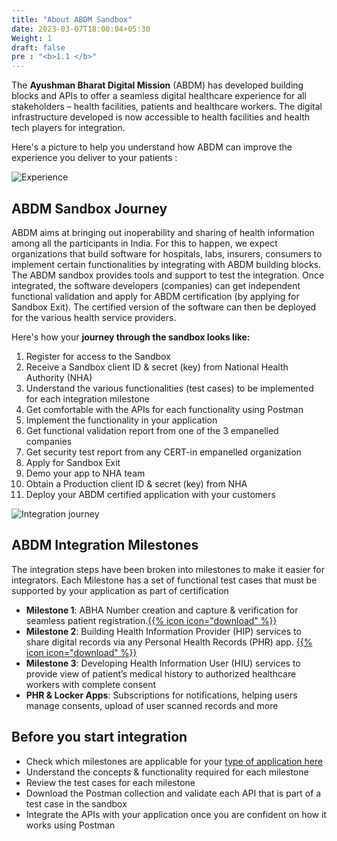 ```yaml
---
title: "About ABDM Sandbox"
date: 2023-03-07T18:00:04+05:30
Weight: 1
draft: false
pre : "<b>1.1 </b>"
---
```



The **Ayushman Bharat Digital Mission** (ABDM) has developed building blocks and APIs to offer a seamless digital healthcare experience for all stakeholders – health facilities, patients and healthcare workers. The digital infrastructure developed is now accessible to health facilities and health tech players for integration.

Here's a picture to help you understand how ABDM can improve the experience you deliver to your patients :

![Experience](../experience.png)

## ABDM Sandbox Journey

ABDM aims at bringing out inoperability and sharing of health information among all the participants in India. For this to happen, we expect organizations that build software for hospitals, labs, insurers, consumers to implement certain functionalities by integrating with ABDM building blocks. The ABDM sandbox provides tools and support to test the integration. Once integrated, the software developers (companies) can get independent functional validation and apply for ABDM certification (by applying for Sandbox Exit). The certified version of the software can then be deployed for the various health service providers.

Here's how your **journey through the sandbox looks like:**

1. Register for access to the Sandbox 
2. Receive a Sandbox client ID & secret (key) from National Health Authority (NHA)
3. Understand the various functionalities (test cases) to be implemented for each integration milestone
4. Get comfortable with the APIs for each functionality using Postman
5. Implement the functionality in your application
6. Get functional validation report from one of the 3 empanelled companies
7. Get security test report from any CERT-in empanelled organization
8. Apply for Sandbox Exit
9. Demo your app to NHA team
10. Obtain a Production client ID & secret (key) from NHA
11. Deploy your ABDM certified application with your customers

![Integration journey](../sandbox-integration-journey.jpeg)

## ABDM Integration Milestones
The integration steps have been broken into milestones to make it easier for integrators. Each Milestone has a set of functional test cases that must be supported by your application as part of certification
- **Milestone 1**: ABHA Number creation and capture & verification for seamless patient registration.[{{% icon icon="download" %}}](https://sandbox.abdm.gov.in/documents/ABHA_APIs.xlsx)
- **Milestone 2**: Building Health Information Provider (HIP) services to share digital records via any Personal Health Records (PHR) app. [{{% icon icon="download" %}}](https://sandbox.abdm.gov.in/documents/Milestone_M2_APIs.xlsx)
- **Milestone 3**: Developing Health Information User (HIU) services to provide view of patient’s medical history to authorized healthcare workers with complete consent
- **PHR & Locker Apps**: Subscriptions for notifications, helping users manage consents, upload of user scanned records and more 



## Before you start integration

- Check which milestones are applicable for your [type of application here](/abdm-docs/1-basics/making_your_app_abdm_compliant/)
- Understand the concepts & functionality required for each milestone
- Review the test cases for each milestone
- Download the Postman collection and validate each API that is part of a test case in the sandbox
- Integrate the APIs with your application once you are confident on how it works using Postman 

